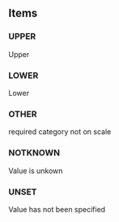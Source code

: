 

<!-- end of short definition -->
## Items

### UPPER
Upper

### LOWER
Lower

### OTHER
required category not on scale

### NOTKNOWN
Value is unkown

### UNSET
Value has not been specified
